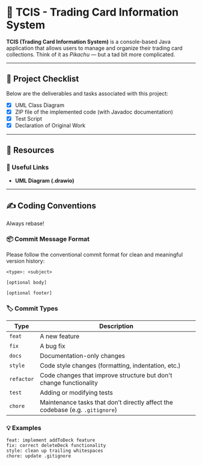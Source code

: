 # 🎴 TCIS - Trading Card Information System

**TCIS (Trading Card Information System)** is a console-based Java application that allows users to manage and organize their trading card collections. Think of it as *Pikachu* — but a tad bit more complicated.

---

## 📌 Project Checklist

Below are the deliverables and tasks associated with this project:

* [x] UML Class Diagram
* [x] ZIP file of the implemented code (with Javadoc documentation)
* [x] Test Script
* [x] Declaration of Original Work

---

## 🧰 Resources

### 🔗 Useful Links

* **UML Diagram (.drawio)**

---

## ✍️ Coding Conventions

Always rebase!

### 📦 Commit Message Format

Please follow the conventional commit format for clean and meaningful version history:

```
<type>: <subject>

[optional body]

[optional footer]
```

### 🏷️ Commit Types

| Type       | Description                                                                   |
| ---------- | ----------------------------------------------------------------------------- |
| `feat`     | A new feature                                                                 |
| `fix`      | A bug fix                                                                     |
| `docs`     | Documentation-only changes                                                    |
| `style`    | Code style changes (formatting, indentation, etc.)                            |
| `refactor` | Code changes that improve structure but don't change functionality            |
| `test`     | Adding or modifying tests                                                     |
| `chore`    | Maintenance tasks that don’t directly affect the codebase (e.g. `.gitignore`) |

### 💡 Examples

```
feat: implement addToDeck feature
fix: correct deleteDeck functionality
style: clean up trailing whitespaces
chore: update .gitignore
```
